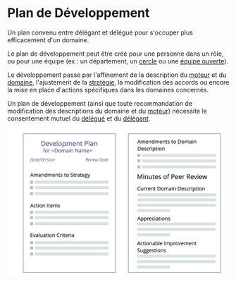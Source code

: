 # Plan de Développement

<summary>
Un plan convenu entre délégant et délégué pour s'occuper plus efficacement d'un domaine.
</summary>

Le plan de développement peut être créé pour une personne dans un rôle, ou pour une équipe (ex : un département, un [cercle](section:circle) ou une [équipe ouverte](section:open-team)).

Le développement passe par l'affinement de la description du [moteur](section:describe-organizational-drivers) et du [domaine](glossary:domain), l'ajustement de la [stratégie](glossary:strategy), la modification des accords ou encore la mise en place d'actions spécifiques dans les domaines concernés.

Un plan de développement (ainsi que toute recommandation de modification des descriptions du domaine et du [moteur](glossary:driver)) nécessite le consentement mutuel du [délégué](glossary:delegatee) et du [délégant](glossary:delegator).

![Un modèle pour les plans de développement](img/templates/development-plan-template.png)